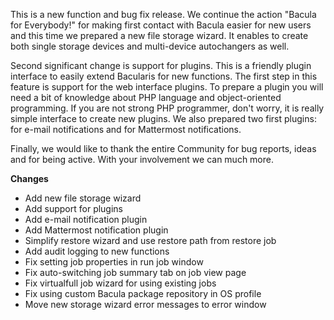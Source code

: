 
This is a new function and bug fix release. We continue the action "Bacula for
Everybody!" for making first contact with Bacula easier for new users and this
time we prepared a new file storage wizard. It enables to create both single
storage devices and multi-device autochangers as well.

Second significant change is support for plugins. This is a friendly plugin
interface to easily extend Bacularis for new functions. The first step in this
feature is support for the web interface plugins. To prepare a plugin you will
need a bit of knowledge about PHP language and object-oriented programming. If
you are not strong PHP programmer, don't worry, it is really simple interface
to create new plugins. We also prepared two first plugins: for e-mail
notifications and for Mattermost notifications.

Finally, we would like to thank the entire Community for bug reports, ideas and
for being active. With your involvement we can much more.

**Changes**
 - Add new file storage wizard
 - Add support for plugins
 - Add e-mail notification plugin
 - Add Mattermost notification plugin
 - Simplify restore wizard and use restore path from restore job
 - Add audit logging to new functions
 - Fix setting job properties in run job window
 - Fix auto-switching job summary tab on job view page
 - Fix virtualfull job wizard for using existing jobs
 - Fix using custom Bacula package repository in OS profile
 - Move new storage wizard error messages to error window

